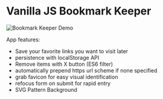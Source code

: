 # Vanilla JS Bookmark Keeper
![Bookmark Keeper Demo](https://thumbs.gfycat.com/BountifulInsignificantDolphin-size_restricted.gif)

App features:
- Save your favorite links you want to visit later
- persistence with localStorage API
- Remove items with X button (ES6 filter)
- automatically prepend https url scheme if none specified
- grab favicon for easy visual identification
- refocus form on submit for rapid entry
- SVG Pattern Background